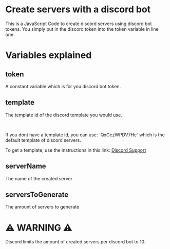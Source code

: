 # Create servers with a discord bot

<p>This is a JavaScript Code to create discord servers using discord bot tokens. You simply put in the discord token into the token variable in line one.</p>

# Variables explained
<h2>token</h2>
<p>A constant variable which is for you discord bot token.</p>

<h2>template</h2>
<p>The template id of the discord template you would use.</p> <br>
<p>If you dont have a template id, you can use: `QxGczWPDV7Hc` which is the default template of discord servers.</p>

<p>To get a template, use the instructions in this link: <a href="https://support.discord.com/hc/en-us/articles/360041033511-Server-Templates" target="_blank">Discord Support</a></p>

<h2>serverName</h2>
<p>The name of the created server</p>

<h2>serversToGenerate</h2>
<p>The amount of servers to generate</p>

# ⚠️ WARNING ⚠️
<p>Discord limits the amount of created servers per discord bot to 10.</p>